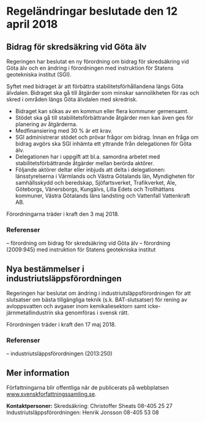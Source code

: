 # Regeländringar beslutade den 12 april 2018

## Bidrag för skredsäkring vid Göta älv

Regeringen har beslutat en ny förordning om bidrag för skredsäkring vid Göta älv och en ändring i förordningen med instruktion för Statens geotekniska institut (SGI).

Syftet med bidraget är att förbättra stabilitetsförhållandena längs Göta älvdalen. Bidraget ska gå till åtgärder som minskar sannolikheten för ras och skred i områden längs Göta älvdalen med skredrisk.

* Bidraget kan sökas av en kommun eller flera kommuner gemensamt.
* Stödet ska gå till stabilitetsförbättrande åtgärder men kan även ges för planering av åtgärderna.
* Medfinansiering med 30 % är ett krav.
* SGI administrerar stödet och prövar frågor om bidrag. Innan en fråga om bidrag avgörs ska SGI inhämta ett yttrande från delegationen för Göta älv.
* Delegationen har i uppgift att bl.a. samordna arbetet med stabilitetsförbättrande åtgärder mellan berörda aktörer.
* Följande aktörer deltar eller inbjuds att delta i delegationen: länsstyrelserna i Värmlands och Västra Götalands län, Myndigheten för samhällsskydd och beredskap, Sjöfartsverket, Trafikverket, Ale, Göteborgs, Vänersborgs, Kungälvs, Lilla Edets och Trollhättans kommuner, Västra Götalands läns landsting och Vattenfall Vattenkraft AB.

Förordningarna träder i kraft den 3 maj 2018\.

### Referenser

– förordning om bidrag för skredsäkring vid Göta älv
– förordning (2009:945\) med instruktion för Statens geotekniska institut

## Nya bestämmelser i industriutsläppsförordningen

Regeringen har beslutat om ändring i industriutsläppsförordningen för att slutsatser om bästa tillgängliga teknik (s.k. BAT\-slutsatser) för rening av avloppsvatten och avgaser inom kemikaliesektorn samt icke\-järnmetallindustrin ska genomföras i svensk rätt.

Förordningen träder i kraft den 17 maj 2018\.

### Referenser

– industriutsläppsförordningen (2013:250\)

## Mer information

Författningarna blir offentliga när de publicerats på webbplatsen www.svenskforfattningssamling.se.

**Kontaktpersoner:**
Skredsäkring: Christoffer Sheats 08\-405 25 27
Industriutsläppsförordningen: Henrik Jonsson 08\-405 53 08
